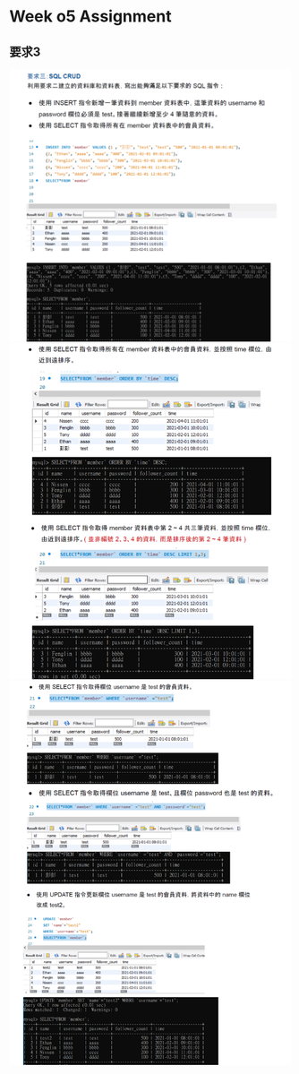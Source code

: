 Week o5 Assignment
====
要求3
------
![](https://github.com/a225521/wehelp-assignments/blob/main/week05/%E8%A6%81%E6%B1%823.png)
![](https://github.com/a225521/wehelp-assignments/blob/main/week05/%E8%A6%81%E6%B1%82301.png)
![](https://github.com/a225521/wehelp-assignments/blob/main/week05/%E8%A6%81%E6%B1%82302.png)
